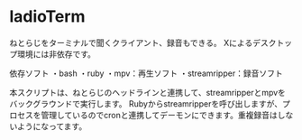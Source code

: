 # ladioTerm

ねとらじをターミナルで聞くクライアント、録音もできる。
Xによるデスクトップ環境には非依存です。

依存ソフト
・bash
・ruby
・mpv：再生ソフト
・streamripper：録音ソフト

本スクリプトは、ねとらじのヘッドラインと連携して、streamripperとmpvをバックグラウンドで実行します。
Rubyからstreamripperを呼び出しますが、プロセスを管理しているのでcronと連携してデーモンにできます。重複録音はしないようになってます。

